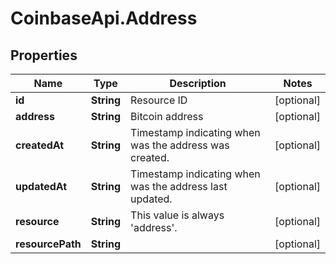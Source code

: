 # CoinbaseApi.Address

## Properties
Name | Type | Description | Notes
------------ | ------------- | ------------- | -------------
**id** | **String** | Resource ID | [optional] 
**address** | **String** | Bitcoin address | [optional] 
**createdAt** | **String** | Timestamp indicating when was the address was created. | [optional] 
**updatedAt** | **String** | Timestamp indicating when was the address last updated. | [optional] 
**resource** | **String** | This value is always &#39;address&#39;. | [optional] 
**resourcePath** | **String** |  | [optional] 


